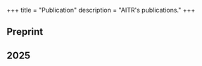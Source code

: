 +++
title = "Publication"
description = "AITR's publications."
+++

## Preprint

<!-- * [Emre Kıcıman][emre_kiciman], [Robert Ness][robert_ness], [Amit Sharma][amit_sharma], and _Chenhao Tan_. [Causal Reasoning and Large Language Models: Opening a New Frontier for Causality](https://arxiv.org/abs/2305.00050). -->


## 2025
<!--  * [Karen Zhou][karen_zhou] and _Chenhao Tan_. [Entity-Based Evaluation of Political Bias in Automatic Summarization](https://arxiv.org/abs/2305.02321). Findings of EMNLP 2023. -->

